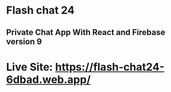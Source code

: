 # Flash chat 24

## Private Chat App With React and Firebase version 9

# Live Site: https://flash-chat24-6dbad.web.app/
